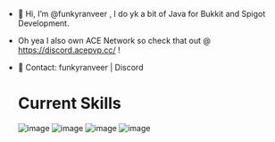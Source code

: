 - 👋 Hi, I’m @funkyranveer , I do yk a bit of Java for Bukkit and Spigot Development.
- Oh yea I also own ACE Network so check that out @ https://discord.acepvp.cc/ !
- 📱 Contact: funkyranveer | Discord

  # Current Skills
  ![image](https://github.com/funkyranveer/funkyranveer/assets/103560696/157a3fe8-ae4b-4d1c-9489-990a21dfeb0c)
  ![image](https://github.com/funkyranveer/funkyranveer/assets/103560696/5c08705f-9a6c-4ef0-83e6-7f60e5183f1b)
  ![image](https://github.com/funkyranveer/funkyranveer/assets/103560696/e7dfa3f7-3fc4-46fd-91b4-c6a5bd1018ab)
  ![image](https://github.com/funkyranveer/funkyranveer/assets/103560696/1c5a8b45-749d-4bfb-9514-d0369f407e50)

  
<!---
funkyranveer/funkyranveer is a ✨ special ✨ repository because its `README.md` (this file) appears on your GitHub profile.
You can click the Preview link to take a look at your changes.
--->
